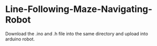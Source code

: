 # Line-Following-Maze-Navigating-Robot
Download the .ino and .h file into the same directory and upload into arduino robot.
